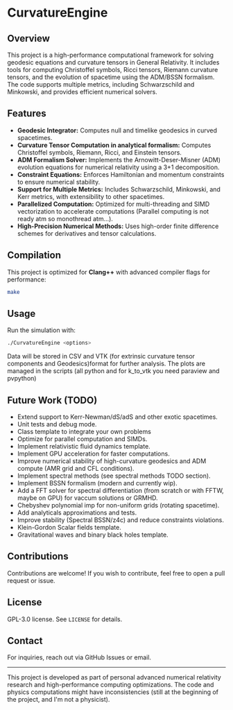 # CurvatureEngine

## Overview
This project is a high-performance computational framework for solving geodesic equations and curvature tensors in General Relativity. It includes tools for computing Christoffel symbols, Ricci tensors, Riemann curvature tensors, and the evolution of spacetime using the ADM/BSSN formalism. The code supports multiple metrics, including Schwarzschild and Minkowski, and provides efficient numerical solvers.

## Features
- **Geodesic Integrator:** Computes null and timelike geodesics in curved spacetimes.
- **Curvature Tensor Computation in analytical formalism:** Computes Christoffel symbols, Riemann, Ricci, and Einstein tensors.
- **ADM Formalism Solver:** Implements the Arnowitt-Deser-Misner (ADM) evolution equations for numerical relativity using a 3+1 decomposition.
- **Constraint Equations:** Enforces Hamiltonian and momentum constraints to ensure numerical stability.
- **Support for Multiple Metrics:** Includes Schwarzschild, Minkowski, and Kerr metrics, with extensibility to other spacetimes.
- **Parallelized Computation:** Optimized for multi-threading and SIMD vectorization to accelerate computations (Parallel computing is not ready atm so monothread atm...).
- **High-Precision Numerical Methods:** Uses high-order finite difference schemes for derivatives and tensor calculations.

## Compilation
This project is optimized for **Clang++** with advanced compiler flags for performance:
```sh
make
```


## Usage
Run the simulation with:
```sh
./CurvatureEngine <options>
```
Data will be stored in CSV and VTK (for extrinsic curvature tensor components and Geodesics)format for further analysis.
The plots are managed in the scripts (all python and for k_to_vtk you need paraview and pvpython)
## Future Work (TODO)
- Extend support to Kerr-Newman/dS/adS and other exotic spacetimes.
- Unit tests and debug mode.
- Class template to integrate your own problems
- Optimize for parallel computation and SIMDs.
- Implement relativistic fluid dynamics template.
- Implement GPU acceleration for faster computations.
- Improve numerical stability of high-curvature geodesics and ADM compute (AMR grid and CFL conditions).
- Implement spectral methods (see spectral methods TODO section).
- Implement BSSN formalism (modern and currently wip).
- Add a FFT solver for spectral differentiation (from scratch or with FFTW, maybe on GPU) for vaccum solutions or GRMHD.
- Chebyshev polynomial imp for non-uniform grids (rotating spacetime).
- Add analyticals approximations and tests.
- Improve stability (Spectral BSSN/z4c) and reduce constraints violations.
- Klein-Gordon Scalar fields template.
- Gravitational waves and binary black holes template.

## Contributions
Contributions are welcome! If you wish to contribute, feel free to open a pull request or issue.

## License
GPL-3.0 license. See `LICENSE` for details.

## Contact
For inquiries, reach out via GitHub Issues or email.

---
This project is developed as part of personal advanced numerical relativity research and high-performance computing optimizations. The code and physics computations might have inconsistencies (still at the beginning of the project, and I'm not a physicist).


